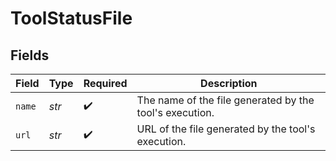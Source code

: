 # ToolStatusFile


## Fields

| Field                                                   | Type                                                    | Required                                                | Description                                             |
| ------------------------------------------------------- | ------------------------------------------------------- | ------------------------------------------------------- | ------------------------------------------------------- |
| `name`                                                  | *str*                                                   | :heavy_check_mark:                                      | The name of the file generated by the tool's execution. |
| `url`                                                   | *str*                                                   | :heavy_check_mark:                                      | URL of the file generated by the tool's execution.      |